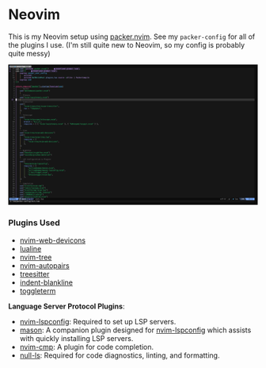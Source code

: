 # Neovim

This is my Neovim setup using [packer.nvim](https://github.com/wbthomason/packer.nvim). See my `packer-config` for all of the plugins I use.
(I'm still quite new to Neovim, so my config is probably quite messy)

![preview](./img/nvim-main.png)

### Plugins Used

- [nvim-web-devicons](https://github.com/nvim-tree/nvim-web-devicons)
- [lualine](https://github.com/nvim-lualine/lualine.nvim)
- [nvim-tree](https://github.com/nvim-tree/nvim-tree.lua)
- [nvim-autopairs](https://github.com/windwp/nvim-autopairs)
- [treesitter](https://github.com/nvim-treesitter/nvim-treesitter)
- [indent-blankline](https://github.com/lukas-reineke/indent-blankline.nvim)
- [toggleterm](https://github.com/akinsho/toggleterm.nvim)

**Language Server Protocol Plugins**:

- [nvim-lspconfig](https://github.com/neovim/nvim-lspconfig): Required to set up LSP servers.
- [mason](https://github.com/williamboman/mason.nvim): A companion plugin designed for [nvim-lspconfig](https://github.com/neovim/nvim-lspconfig) which assists with quickly installing LSP servers.
- [nvim-cmp](https://github.com/hrsh7th/nvim-cmp): A plugin for code completion.
- [null-ls](https://github.com/jose-elias-alvarez/null-ls.nvim): Required for code diagnostics, linting, and formatting.
